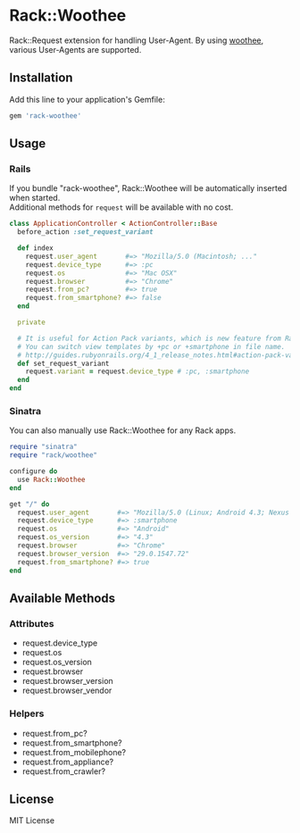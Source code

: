 # Rack::Woothee

Rack::Request extension for handling User-Agent.
By using [woothee](https://github.com/woothee/woothee-ruby), various User-Agents are supported.

## Installation

Add this line to your application's Gemfile:

```ruby
gem 'rack-woothee'
```

## Usage

### Rails

If you bundle "rack-woothee", Rack::Woothee will be automatically inserted when started.  
Additional methods for `request` will be available with no cost.

```ruby
class ApplicationController < ActionController::Base
  before_action :set_request_variant

  def index
    request.user_agent       #=> "Mozilla/5.0 (Macintosh; ..."
    request.device_type      #=> :pc
    request.os               #=> "Mac OSX"
    request.browser          #=> "Chrome"
    request.from_pc?         #=> true
    request.from_smartphone? #=> false
  end

  private

  # It is useful for Action Pack variants, which is new feature from Rails 4.1.
  # You can switch view templates by +pc or +smartphone in file name.
  # http://guides.rubyonrails.org/4_1_release_notes.html#action-pack-variants
  def set_request_variant
    request.variant = request.device_type # :pc, :smartphone
  end
end
```

### Sinatra

You can also manually use Rack::Woothee for any Rack apps.

```ruby
require "sinatra"
require "rack/woothee"

configure do
  use Rack::Woothee
end

get "/" do
  request.user_agent       #=> "Mozilla/5.0 (Linux; Android 4.3; Nexus 7 ..."
  request.device_type      #=> :smartphone
  request.os               #=> "Android"
  request.os_version       #=> "4.3"
  request.browser          #=> "Chrome"
  request.browser_version  #=> "29.0.1547.72"
  request.from_smartphone? #=> true
end
```

## Available Methods

### Attributes
- request.device\_type
- request.os
- request.os\_version
- request.browser
- request.browser\_version
- request.browser\_vendor

### Helpers
- request.from\_pc?
- request.from\_smartphone?
- request.from\_mobilephone?
- request.from\_appliance?
- request.from\_crawler?

## License

MIT License
